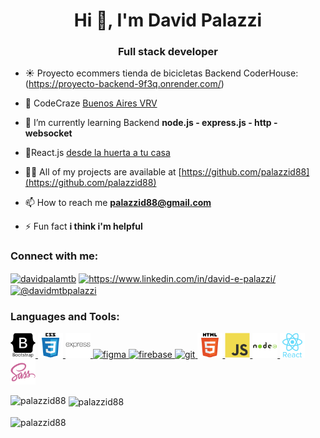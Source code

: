 <h1 align="center">Hi 👋, I'm David Palazzi</h1>
<h3 align="center">Full stack developer</h3>

- ☀️ Proyecto ecommers tienda de bicicletas Backend CoderHouse: (https://proyecto-backend-9f3q.onrender.com/) 
  
- 🔭 CodeCraze [Buenos Aires VRV](https://www.buenosairesvrv.com.ar/)

- 🌱 I’m currently learning Backend **node.js - express.js - http - websocket**

- 🔭React.js [desde la huerta a tu casa](https://proyecto-react-44970.web.app/)

- 👨‍💻 All of my projects are available at [https://github.com/palazzid88](https://github.com/palazzid88)

- 📫 How to reach me **palazzid88@gmail.com**

- ⚡ Fun fact **i think i'm helpful**

<h3 align="left">Connect with me:</h3>
<p align="left">
<a href="https://twitter.com/davidpalamtb" target="blank"><img align="center" src="https://raw.githubusercontent.com/rahuldkjain/github-profile-readme-generator/master/src/images/icons/Social/twitter.svg" alt="davidpalamtb" height="30" width="40" /></a>
<a href="https://linkedin.com/in/https://www.linkedin.com/in/david-e-palazzi/" target="blank"><img align="center" src="https://raw.githubusercontent.com/rahuldkjain/github-profile-readme-generator/master/src/images/icons/Social/linked-in-alt.svg" alt="https://www.linkedin.com/in/david-e-palazzi/" height="30" width="40" /></a>
<a href="https://instagram.com/@davidmtbpalazzi" target="blank"><img align="center" src="https://raw.githubusercontent.com/rahuldkjain/github-profile-readme-generator/master/src/images/icons/Social/instagram.svg" alt="@davidmtbpalazzi" height="30" width="40" /></a>
</p>

<h3 align="left">Languages and Tools:</h3>
<p align="left"> <a href="https://getbootstrap.com" target="_blank" rel="noreferrer"> <img src="https://raw.githubusercontent.com/devicons/devicon/master/icons/bootstrap/bootstrap-plain-wordmark.svg" alt="bootstrap" width="40" height="40"/> </a> <a href="https://www.w3schools.com/css/" target="_blank" rel="noreferrer"> <img src="https://raw.githubusercontent.com/devicons/devicon/master/icons/css3/css3-original-wordmark.svg" alt="css3" width="40" height="40"/> </a> <a href="https://expressjs.com" target="_blank" rel="noreferrer"> <img src="https://raw.githubusercontent.com/devicons/devicon/master/icons/express/express-original-wordmark.svg" alt="express" width="40" height="40"/> </a> <a href="https://www.figma.com/" target="_blank" rel="noreferrer"> <img src="https://www.vectorlogo.zone/logos/figma/figma-icon.svg" alt="figma" width="40" height="40"/> </a> <a href="https://firebase.google.com/" target="_blank" rel="noreferrer"> <img src="https://www.vectorlogo.zone/logos/firebase/firebase-icon.svg" alt="firebase" width="40" height="40"/> </a> <a href="https://git-scm.com/" target="_blank" rel="noreferrer"> <img src="https://www.vectorlogo.zone/logos/git-scm/git-scm-icon.svg" alt="git" width="40" height="40"/> </a> <a href="https://www.w3.org/html/" target="_blank" rel="noreferrer"> <img src="https://raw.githubusercontent.com/devicons/devicon/master/icons/html5/html5-original-wordmark.svg" alt="html5" width="40" height="40"/> </a> <a href="https://developer.mozilla.org/en-US/docs/Web/JavaScript" target="_blank" rel="noreferrer"> <img src="https://raw.githubusercontent.com/devicons/devicon/master/icons/javascript/javascript-original.svg" alt="javascript" width="40" height="40"/> </a> <a href="https://nodejs.org" target="_blank" rel="noreferrer"> <img src="https://raw.githubusercontent.com/devicons/devicon/master/icons/nodejs/nodejs-original-wordmark.svg" alt="nodejs" width="40" height="40"/> </a> <a href="https://reactjs.org/" target="_blank" rel="noreferrer"> <img src="https://raw.githubusercontent.com/devicons/devicon/master/icons/react/react-original-wordmark.svg" alt="react" width="40" height="40"/> </a> <a href="https://sass-lang.com" target="_blank" rel="noreferrer"> <img src="https://raw.githubusercontent.com/devicons/devicon/master/icons/sass/sass-original.svg" alt="sass" width="40" height="40"/> </a> </p>

<p><img align="left" src="https://github-readme-stats.vercel.app/api/top-langs?username=palazzid88&show_icons=true&locale=en&layout=compact" alt="palazzid88" /></p>

<p>&nbsp;<img align="center" src="https://github-readme-stats.vercel.app/api?username=palazzid88&show_icons=true&locale=en" alt="palazzid88" /></p>

<p><img align="center" src="https://github-readme-streak-stats.herokuapp.com/?user=palazzid88&" alt="palazzid88" /></p>
